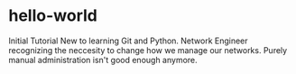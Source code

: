 # hello-world
Initial Tutorial
New to learning Git and Python.
Network Engineer recognizing the neccesity to change how we manage our networks.
Purely manual administration isn't good enough anymore.
